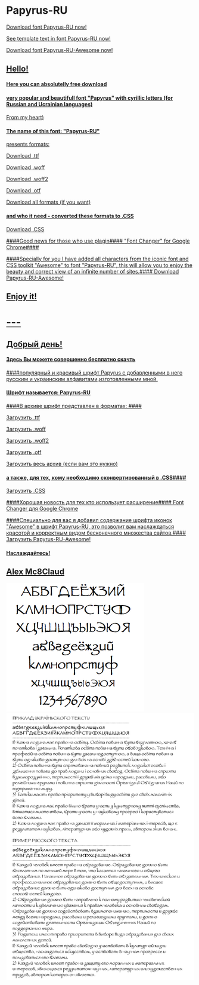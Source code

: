 # Papyrus-RU
<a href= "https://github.com/Mc8Claud/Papirus-RU/blob/master/fonts/Papyrus-RU.zip?raw=true">Download font Papyrus-RU now! 

<a href= "https://github.com/Mc8Claud/Papirus-RU/blob/master/images/texts.pdf?raw=true">See template text in font Papyrus-RU now! 

<a href= "https://github.com/Mc8Claud/Papirus-RU/blob/master/fonts/Papyrus-RU-Awesome.ttf.zip?raw=true">Download font Papyrus-RU-Awesome now! 

## Hello!
#### Here you can absolutelly free download
#### very popular and beautifull font  "Papyrus" with cyrillic letters (for Russian and Ucrainian languages) ####
From my heart)
#### The name of this font: "Papyrus-RU"
presents formats:

<a href= "https://github.com/Mc8Claud/Papirus-RU/blob/master/fonts/Papyrus-RU.zip?raw=true">Download .ttf 

<a href= "https://github.com/Mc8Claud/Papirus-RU/blob/master/fonts/Papyrus-RU.woff.zip?raw=true">Download .woff

<a href= "https://github.com/Mc8Claud/Papirus-RU/blob/master/fonts/Papyrus-RU.woff2.zip?raw=true">Download .woff2

<a href= "https://github.com/Mc8Claud/Papirus-RU/blob/master/fonts/Papyrus-RU.otf.zip?raw=true">Download .otf

<a href= "https://github.com/Mc8Claud/Papirus-RU/blob/master/fonts/Papyrus-RU-full.zip?raw=true">Download all formats (if you want)

#### and who it need - converted these formats to .CSS
 

<a href= "https://github.com/Mc8Claud/Papirus-RU/blob/master/css/fonts/Papyrus-RU-Regular-in-CSS.zip?raw=true">Download .CSS

####Good news for those who use plagin####
<a href="https://chrome.google.com/webstore/detail/font-changer-with-google/jgjhhoglgjdklldfgoffdiaceffijeke">"Font Changer" for Google Chrome####

####Specially for you I have added all characters from the iconic font and CSS toolkit "Awesome" to font "Papyrus-RU", this will allow you to enjoy the beauty and correct view of an infinite number of sites.####
<a href= "https://github.com/Mc8Claud/Papirus-RU/blob/master/fonts/Papyrus-RU-Awesome.ttf.zip?raw=true">Download Papyrus-RU-Awesome! 



## Enjoy it!
# ---
## Добрый день! 
 
#### Здесь Вы можете совершенно бесплатно скачть 
####популярный и красивый шрифт Papyrus с добавленными в него русским и украинским алфавитами,изготовленными мной. 
#### Шрифт называется: Papyrus-RU
####В архиве шрифт представлен в форматах: ####

<a href= "https://github.com/Mc8Claud/Papirus-RU/blob/master/fonts/Papyrus-RU.zip?raw=true">Загрузить .ttf 

<a href= "https://github.com/Mc8Claud/Papirus-RU/blob/master/fonts/Papyrus-RU.woff.zip?raw=true">Загрузить .woff

<a href= "https://github.com/Mc8Claud/Papirus-RU/blob/master/fonts/Papyrus-RU.woff2.zip?raw=true">Загрузить .woff2

<a href= "https://github.com/Mc8Claud/Papirus-RU/blob/master/fonts/Papyrus-RU.otf.zip?raw=true">Загрузить .otf

<a href= "https://github.com/Mc8Claud/Papirus-RU/blob/master/fonts/Papyrus-RU-full.zip?raw=true">Загрузить весь архив (если вам это нужно)

#### а также, для тех, кому необходимо сконвертированный в  .CSS####

<a href= "https://github.com/Mc8Claud/Papirus-RU/blob/master/css/fonts/Papyrus-RU-Regular-in-CSS.zip?raw=true">Загрузить  .CSS
 
####Хорошая новость для тех кто использует расширение####
 <a href="https://chrome.google.com/webstore/detail/font-changer-with-google/jgjhhoglgjdklldfgoffdiaceffijeke">Font Changer для Google Chrome

####Специально для вас я добавил содержание  шрифта иконок "Awesome" в шрифт Papyrus-RU, это позволит вам наслаждаться красотой и корректным видом бесконечного множества сайтов.####
<a href= "https://github.com/Mc8Claud/Papirus-RU/blob/master/fonts/Papyrus-RU-Awesome.ttf.zip?raw=true">Загрузить Papyrus-RU-Awesome! 

#### Наслаждайтесь!



## <a href="https://github.com/Mc8Claud/Papirus-RU">Alex Mc8Claud

<img src="https://github.com/Mc8Claud/Papirus-RU/blob/master/images/Papyrus-RU.png"/>
<img src="https://github.com/Mc8Claud/Papirus-RU/blob/master/images/texts.jpg"/>
